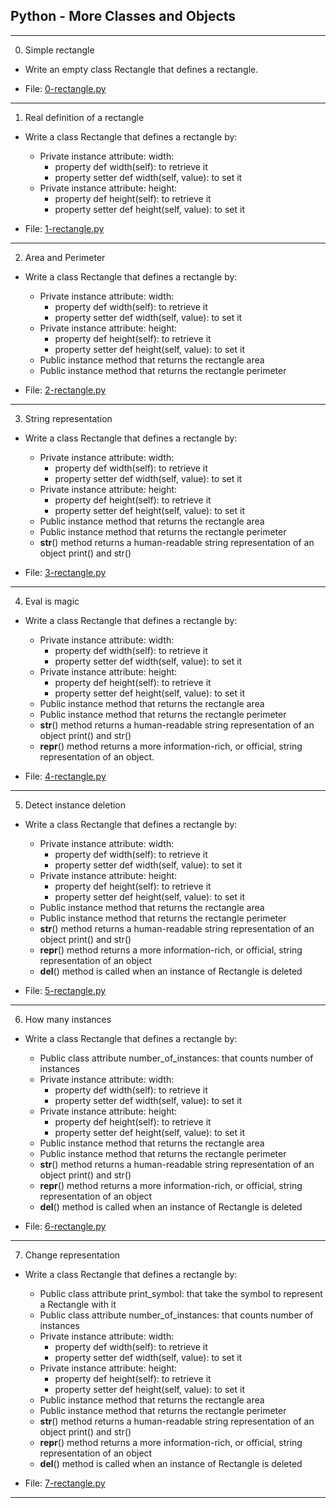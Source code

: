 ## Python - More Classes and Objects

--------------------------------------

0. Simple rectangle

- Write an empty class Rectangle that defines a rectangle.

- File: [0-rectangle.py](./0-rectangle.py)

---

1. Real definition of a rectangle

- Write a class Rectangle that defines a rectangle by:

    - Private instance attribute: width:
        - property def width(self): to retrieve it
        - property setter def width(self, value): to set it
    - Private instance attribute: height:
        - property def height(self): to retrieve it
        - property setter def height(self, value): to set it

- File: [1-rectangle.py](./1-rectangle.py)

---

2. Area and Perimeter

- Write a class Rectangle that defines a rectangle by:

    - Private instance attribute: width:
        - property def width(self): to retrieve it
        - property setter def width(self, value): to set it
    - Private instance attribute: height:
        - property def height(self): to retrieve it
        - property setter def height(self, value): to set it
    - Public instance method that returns the rectangle area
    - Public instance method that returns the rectangle perimeter

- File: [2-rectangle.py](./2-rectangle.py)

---

3. String representation

- Write a class Rectangle that defines a rectangle by:

    - Private instance attribute: width:
        - property def width(self): to retrieve it
        - property setter def width(self, value): to set it
    - Private instance attribute: height:
        - property def height(self): to retrieve it
        - property setter def height(self, value): to set it
    - Public instance method that returns the rectangle area
    - Public instance method that returns the rectangle perimeter
    - __str__() method returns a human-readable string representation of an object print() and str()

- File: [3-rectangle.py](./3-rectangle.py)

---

4. Eval is magic

- Write a class Rectangle that defines a rectangle by:

    - Private instance attribute: width:
        - property def width(self): to retrieve it
        - property setter def width(self, value): to set it
    - Private instance attribute: height:
        - property def height(self): to retrieve it
        - property setter def height(self, value): to set it
    - Public instance method that returns the rectangle area
    - Public instance method that returns the rectangle perimeter
    - __str__()  method returns a human-readable string representation of an object print() and str()
    - __repr__() method returns a more information-rich, or official, string representation of an object.

- File: [4-rectangle.py](./4-rectangle.py)

---

5. Detect instance deletion

- Write a class Rectangle that defines a rectangle by:

    - Private instance attribute: width:
        - property def width(self): to retrieve it
        - property setter def width(self, value): to set it
    - Private instance attribute: height:
        - property def height(self): to retrieve it
        - property setter def height(self, value): to set it
    - Public instance method that returns the rectangle area
    - Public instance method that returns the rectangle perimeter
    - __str__()  method returns a human-readable string representation of an object print() and str()
    - __repr__() method returns a more information-rich, or official, string representation of an object
    - __del__()  method is called when an instance of Rectangle is deleted

- File: [5-rectangle.py](./5-rectangle.py)

---

6. How many instances

- Write a class Rectangle that defines a rectangle by:

    - Public class attribute number_of_instances: that counts number of instances
    - Private instance attribute: width:
        - property def width(self): to retrieve it
        - property setter def width(self, value): to set it
    - Private instance attribute: height:
        - property def height(self): to retrieve it
        - property setter def height(self, value): to set it
    - Public instance method that returns the rectangle area
    - Public instance method that returns the rectangle perimeter
    - __str__()  method returns a human-readable string representation of an object print() and str()
    - __repr__() method returns a more information-rich, or official, string representation of an object
    - __del__()  method is called when an instance of Rectangle is deleted

- File: [6-rectangle.py](./6-rectangle.py)

---

7. Change representation

- Write a class Rectangle that defines a rectangle by:

    - Public class attribute print_symbol: that take the symbol to represent a Rectangle with it
    - Public class attribute number_of_instances: that counts number of instances
    - Private instance attribute: width:
        - property def width(self): to retrieve it
        - property setter def width(self, value): to set it
    - Private instance attribute: height:
        - property def height(self): to retrieve it
        - property setter def height(self, value): to set it
    - Public instance method that returns the rectangle area
    - Public instance method that returns the rectangle perimeter
    - __str__()  method returns a human-readable string representation of an object print() and str()
    - __repr__() method returns a more information-rich, or official, string representation of an object
    - __del__()  method is called when an instance of Rectangle is deleted

- File: [7-rectangle.py](./7-rectangle.py)

---